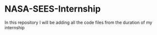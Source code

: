 # NASA-SEES-Internship

In this repository I will be adding all the code files from the duration of my internship
